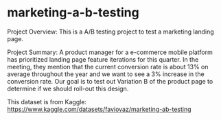 # marketing-a-b-testing

Project Overview: This is a A/B testing project to test a marketing landing page.

Project Summary: A product manager for a e-commerce mobile platform has prioritized landing page feature iterations for this quarter. In the meeting, they mention that the current conversion rate is about 13% on average throughout the year and we want to see a 3% increase in the conversion rate. Our goal is to test out Variation B of the product page to determine if we should roll-out this design.

This dataset is from Kaggle: https://www.kaggle.com/datasets/faviovaz/marketing-ab-testing
